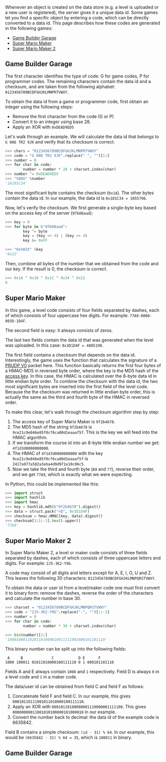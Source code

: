 Whenever an object is created on the data store (e.g. a level is uploaded or a new user is registered), the server gives it a unique data id. Some games let you find a specific object by entering a code, which can be directly converted to a data id. This page describes how these codes are generated in the following games:

* [Game Builder Garage](#game-builder-garage)
* [Super Mario Maker](#super-mario-maker)
* [Super Mario Maker 2](#super-mario-maker-2)

## Game Builder Garage
The first character identifies the type of code: G for game codes, P for programmer codes. The remaining characters contain the data id and a checksum, and are taken from the following alphabet: `0123456789BCDFGHJKLMNPRTVWXY`.

To obtain the data id from a game or programmer code, first obtain an integer using the following steps:
* Remove the first character from the code (G or P)
* Convert it to an integer using base 28.
* Apply an XOR with `0xDEAD9ED5`

Let's walk through an example. We will calculate the data id that belongs to `G 006 TR2 9JK` and verify that its checksum is correct.

```python
>>> chars = "0123456789BCDFGHJKLMNPRTVWXY"
>>> code = "G 006 TR2 9JK".replace(" ", "")[1:]
>>> number = 0
>>> for char in code:
        number = number * 28 + charset.index(char)
>>> number ^= 0xDEAD9ED5
>>> "%08X" %number
'1A101C34'
```

The most significant byte contains the checksum (`0x1A`). The other bytes contain the data id. In our example, the data id is `0x101C34 = 1055796`.

Now, let's verify the checksum. We first generate a single-byte key based on the access key of the server (`97b08aad`):

```python
>>> key = 0
>>> for byte in b"97b08aad":
        key ^= byte
        key = (key << 4) | (key >> 4)
        key &= 0xFF

>>> "0x%02X" %key
'0x22'
```

Then, combine all bytes of the number that we obtained from the code and our key. If the result is 0, the checksum is correct.

```python
>>> 0x1A ^ 0x10 ^ 0x1C ^ 0x34 ^ 0x22
0
```

## Super Mario Maker
In this game, a level code consists of four fields separated by dashes, each of which consists of four uppercase hex digits. For example: `77A9-0000-003D-1D4F`.

The second field is easy: it always consists of zeros.

The last two fields contain the data id that was generated when the level was uploaded. In this case: `0x3D1D4F = 4005199`.

The first field contains a checksum that depends on the data id. Interestingly, the game uses the function that calculates the signature of a [PRUDP V0](PRUDP-Protocol#v0-format) packet here. This function basically returns the first four bytes of a HMAC-MD5 in reversed byte order, where the key is the MD5 hash of the [access key](Game-Server-List). In this case, the HMAC is calculated over the 8-byte data id in little endian byte order. To combine the checksum with the data id, the two most significant bytes are inserted into the first field of the level code. Because the the checksum was returned in little endian byte order, this is actually the same as the third and fourth byte of the HMAC in reversed order.

To make this clear, let's walk through the checksum algorithm step by step:
1. The access key of Super Mario Maker is `9f2b4678`.
2. The MD5 hash of the string `9f2b4678` is `9ce21c9e046e85f0cf6ca00d1eaaaf5f`. This is the key we will feed into the HMAC algorithm.
3. If we transform the course id into an 8-byte little endian number we get: `4f1d3d0000000000`.
4. The HMAC of `4f1d3d0000000000` with the key `9ce21c9e046e85f0cf6ca00d1eaaaf5f` is `2417a977a502a3eba4d9d971e10c06c5`.
5. Now we take the third and fourth byte (`A9` and `77`), reverse their order, and we get `77A9`, which is exactly what we were expecting.

In Python, this could be implemented like this:

```python
>>> import struct
>>> import hashlib
>>> import hmac
>>> key = hashlib.md5(b"9f2b4678").digest()
>>> data = struct.pack("<Q", 0x3D1D4F)
>>> checksum = hmac.HMAC(key, data).digest()
>>> checksum[3:1:-1].hex().upper()
'77A9'
```

## Super Mario Maker 2
In Super Mario Maker 2, a level or maker code consists of three fields separated by dashes, each of which consists of three uppercase letters and digits. For example: `2J5-3K2-Y9G`.

A code may consist of all digits and letters except for A, E, I, O, U and Z. This leaves the following 30 characters: `0123456789BCDFGHJKLMNPQRSTVWXY`.

To obtain the data or user id from a level/maker code one must first convert it to binary form: remove the dashes, reverse the order of the characters and calculate the number in base 30.

```python
>>> charset = "0123456789BCDFGHJKLMNPQRSTVWXY"
>>> code = "2J5-3K2-Y9G".replace("-", "")[::-1]
>>> number = 0
>>> for char in code:
        number = number * 30 + charset.index(char)

>>> bin(number)[2:]
'10001000110101101000010011111001000101101110'
```

This binary number can be split up into the following fields:

```
 A     B             C           D E      F
1000 100011 01011010000100111110 0 1 000101101110
```

Fields A and E always contain `1000` and `1` respectively. Field D is always `0` in a level code and `1` in a maker code.

The data/user id can be obtained from field C and field F as follows:
1. Concatenate field F and field C. In our example, this gives `00010110111001011010000100111110`.
2. Apply an XOR with `00010110100000001110000001111100`. This gives `00000000011001010100000101000010` in our example.
3. Convert the number back to decimal: the data id of the example code is 6635842.

Field B contains a simple checksum: `(id - 31) % 64`. In our example, this would be `(6635842 - 31) % 64 = 35`, which is `100011` in binary.

## Game Builder Garage
